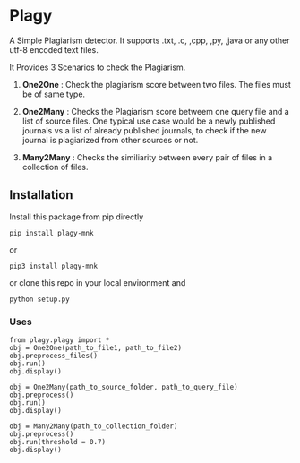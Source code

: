# Plagy  

A Simple Plagiarism detector. It supports .txt, .c, ,cpp, ,py, ,java or any other utf-8 encoded text files.  

It Provides 3 Scenarios to check the Plagiarism.  
1. **One2One** : Check the plagiarism score between two files. The files must be of same type.

2. **One2Many** : Checks the Plagiarism score betweem one query file and a list of source files. One typical use case would be a newly published journals vs a list of already published journals, to check if the new journal is plagiarized from other sources or not. 

3. **Many2Many** : Checks the similiarity between every pair of files in a collection of files.


## Installation

Install this package from pip directly

```
pip install plagy-mnk
```
or 
```
pip3 install plagy-mnk
```

or clone this repo in your local environment and

```
python setup.py
```


### Uses

```
from plagy.plagy import *
obj = One2One(path_to_file1, path_to_file2)
obj.preprocess_files()
obj.run()
obj.display()
```

```
obj = One2Many(path_to_source_folder, path_to_query_file)
obj.preprocess()
obj.run()
obj.display()
```

```
obj = Many2Many(path_to_collection_folder)
obj.preprocess()
obj.run(threshold = 0.7)
obj.display()
```

 